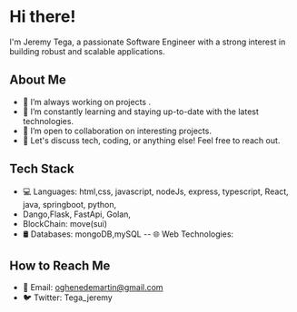 # Hi there! 

I'm Jeremy Tega, a passionate Software Engineer  with a strong interest in building robust and scalable applications.

## About Me

- 🔭 I’m always working on projects .
- 🌱 I’m constantly learning and staying up-to-date with the latest technologies.
- 👯 I’m open to collaboration on interesting projects.
- 💬 Let's discuss tech, coding, or anything else! Feel free to reach out.

## Tech Stack

- 💻 Languages: html,css, javascript, nodeJs, express, typescript, React, java, springboot, python,
- Dango,Flask, FastApi, Golan,
- BlockChain: move(sui)
- 🛢️ Databases: mongoDB,mySQL
-- 🌐 Web Technologies: 

## How to Reach Me

- 📧 Email: oghenedemartin@gmail.com
- 🐦 Twitter: Tega_jeremy
